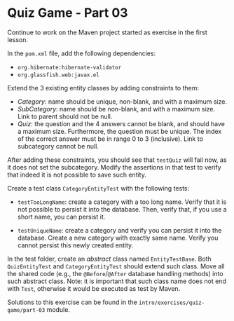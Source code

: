 # Quiz Game - Part 03

Continue to work on the Maven project started as exercise 
in the first lesson.

In the `pom.xml` file, add the following dependencies:

* `org.hibernate:hibernate-validator`
* `org.glassfish.web:javax.el`
 

Extend the 3 existing entity classes by adding constraints to them:

* *Category*: name should be unique, non-blank, and with a maximum size.
* *SubCategory*: name should be non-blank, and with a maximum size.
                Link to parent should not be null.
* *Quiz*: the question and the 4 answers cannot be blank, and should have 
          a maximum size. Furthermore, the question must be unique.
          The index of the correct answer must be in range 0 to 3 (inclusive).
          Link to subcategory cannot be null.
          
          
After adding these constraints, you should see that `testQuiz` will fail now,
as it does not set the subcategory.
Modify the assertions in that test to verify that indeed it is not possible
to save such entity.


Create a test class `CategoryEntityTest` with  the following tests:

* `testTooLongName`: create a category with a too long name.
   Verify that it is not possible to persist it into the database.
   Then, verify that, if you use a short name, you can persist it.
   
* `testUniqueName`: create a category and verify you can persist it into
   the database. Create a new category with exactly same name.
   Verify you cannot persist this newly created entity.   

In the test folder, create an *abstract* class named `EntityTestBase`.
Both  `QuizEntityTest` and `CategoryEntityTest` should extend such class.
Move all the shared code (e.g., the `@Before`/`@After` database handling methods)
into such abstract class.
Note: it is important that such class name does not end with `Test`, otherwise
it would be executed as test by Maven.

Solutions to this exercise can be found in the 
`intro/exercises/quiz-game/part-03` module.            